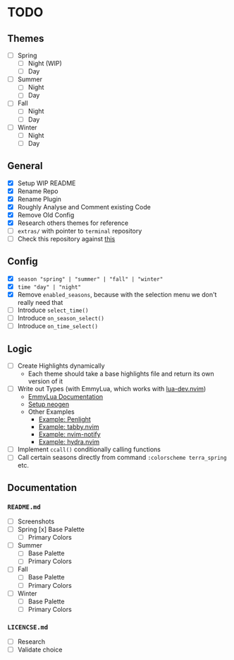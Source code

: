 # TODO

## Themes

- [ ] Spring
  - [ ] Night (WIP)
  - [ ] Day
- [ ] Summer
  - [ ] Night
  - [ ] Day
- [ ] Fall
  - [ ] Night
  - [ ] Day
- [ ] Winter
  - [ ] Night
  - [ ] Day

## General

- [x] Setup WIP README
- [x] Rename Repo
- [x] Rename Plugin
- [x] Roughly Analyse and Comment existing Code
- [x] Remove Old Config
- [x] Research others themes for reference
- [ ] `extras/` with pointer to `terminal` repository
- [ ] Check this repository against [this](https://www.reddit.com/r/neovim/comments/w3jhuc/i_contributed_to_mostly_14_toprated_neovim_color/)

## Config

- [x] `season "spring" | "summer" | "fall" | "winter"`
- [x] `time "day" | "night"`
- [x] Remove `enabled_seasons`, because with the selection menu we don't really need that
- [ ] Introduce `select_time()`
- [ ] Introduce `on_season_select()`
- [ ] Introduce `on_time_select()`

## Logic

- [ ] Create Highlights dynamically
  - Each theme should take a base highlights file and return its own version of it
- [ ] Write out Types (with EmmyLua, which works with [lua-dev.nvim](https://github.com/folke/lua-dev.nvim))
  - [EmmyLua Documentation](https://github.com/sumneko/lua-language-server/wiki/EmmyLua-Annotations)
  - [Setup neogen](https://github.com/danymat/neogen)
  - Other Examples
    - [Example: Penlight](https://github.com/lunarmodules/Penlight/blob/master/lua/pl/config.lua)
    - [Example: tabby.nvim](https://github.dev/nanozuki/tabby.nvim/blob/main/lua/tabby/init.lua)
    - [Example: nvim-notify](https://github.com/rcarriga/nvim-notify/blob/master/lua/notify/config/init.lua)
    - [Example: hydra.nvim](https://github.com/anuvyklack/hydra.nvim/blob/8518b90a924e90e2f6c02840608f7326cfa15ba4/lua/hydra/types.lua)
- [ ] Implement `ccall()` conditionally calling functions
- [ ] Call certain seasons directly from command `:colorscheme terra_spring` etc.

## Documentation

### `README.md`

- [ ] Screenshots
- [ ] Spring [x] Base Palette
  - [ ] Primary Colors
- [ ] Summer
  - [ ] Base Palette
  - [ ] Primary Colors
- [ ] Fall
  - [ ] Base Palette
  - [ ] Primary Colors
- [ ] Winter
  - [ ] Base Palette
  - [ ] Primary Colors

### `LICENCSE.md`

- [ ] Research
- [ ] Validate choice
